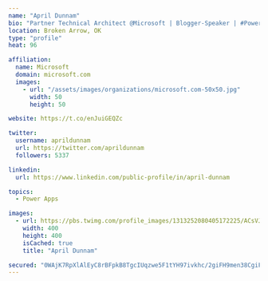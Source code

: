 ```yaml
---
name: "April Dunnam"
bio: "Partner Technical Architect @Microsoft | Blogger-Speaker | #PowerApps, #PowerAutomate, #Office365, #SharePoint | #WIT | #Karaoke Queen"
location: Broken Arrow, OK
type: "profile"
heat: 96

affiliation:
  name: Microsoft
  domain: microsoft.com
  images:
    - url: "/assets/images/organizations/microsoft.com-50x50.jpg"
      width: 50
      height: 50

website: https://t.co/enJuiGEQZc

twitter:
  username: aprildunnam
  url: https://twitter.com/aprildunnam
  followers: 5337

linkedin:
  url: https://www.linkedin.com/public-profile/in/april-dunnam

topics:
  - Power Apps

images:
  - url: https://pbs.twimg.com/profile_images/1313252080405172225/ACsVJFqU_400x400.jpg
    width: 400
    height: 400
    isCached: true
    title: "April Dunnam"

secured: "0WAjK7RpXlAlEyC8rBFpkB8TgcIUqzwe5F1tYH97ivkhc/2giFH9men38CgiFiZLiLLrMqBn67YlwZ9qCGbTuey+cgsW7Wa6VnlGLzWApuBECDtZjVP42pUr15laOICddR7Oy3qAdnrdkGK56mX25lSH9VfMj2TPF0cLV2FW95xAVI+IdiM+XW88I8Elkp/K1qw9Y2FKaSs21B+jGTK+tWWpa9ugzXk3JKJT4nHPFB6V3Blpe6ikZWCJrhr3lgMgSE1cWWHih8brVbHg1+yiUpZpkWetezD9OTiNp1GQsl69ATSiEQtW/lO8sdKedoAr4YVs8HP254K3Dwd8n0gecDaqZMlBzD0Tx03uJFyEjcSK/RRi7hrZVf6gQbJSX5SVQzGOVq/FqBsj2wfRDVaNE+/Gx1b7NYjw+9VEzZu8ucM=;YCnBMYWH+FmSWQZGytKTfQ=="
---
```



